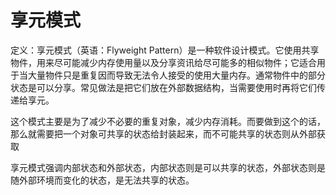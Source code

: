 # 享元模式

定义：享元模式（英语：Flyweight Pattern）是一种软件设计模式。它使用共享物件，用来尽可能减少内存使用量以及分享资讯给尽可能多的相似物件；它适合用于当大量物件只是重复因而导致无法令人接受的使用大量内存。通常物件中的部分状态是可以分享。常见做法是把它们放在外部数据结构，当需要使用时再将它们传递给享元。

这个模式主要是为了减少不必要的重复对象，减少内存消耗。而要做到这个的话，那么就需要把一个对象可共享的状态给封装起来，而不可能共享的状态则从外部获取

享元模式强调内部状态和外部状态，内部状态则是可以共享的状态，外部状态则是随外部环境而变化的状态，是无法共享的状态。